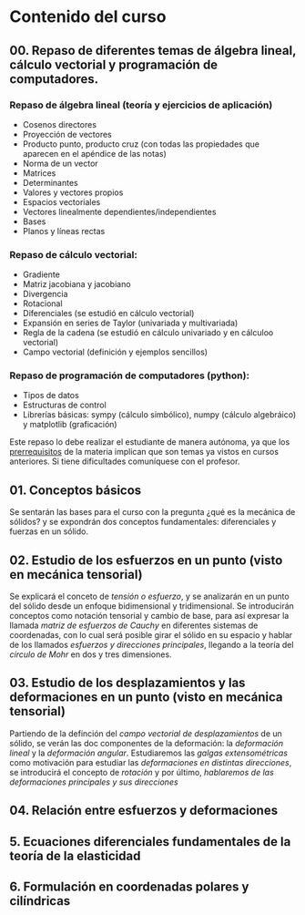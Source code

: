 # Contenido del curso


## 00. Repaso de diferentes temas de álgebra lineal, cálculo vectorial y programación de computadores.

### Repaso de álgebra lineal (teoría y ejercicios de aplicación)
- Cosenos directores
- Proyección de vectores
- Producto punto, producto cruz (con todas las propiedades que aparecen en el apéndice de las notas)
- Norma de un vector
- Matrices
- Determinantes
- Valores y vectores propios
- Espacios vectoriales
- Vectores linealmente dependientes/independientes
- Bases
- Planos y líneas rectas

### Repaso de cálculo vectorial:
- Gradiente
- Matriz jacobiana y jacobiano
- Divergencia
- Rotacional
- Diferenciales (se estudió en cálculo vectorial)
- Expansión en series de Taylor (univariada y multivariada)
- Regla de la cadena (se estudió en cálculo univariado y en cálculoo vectorial)
- Campo vectorial (definición y ejemplos sencillos)

### Repaso de programación de computadores (python):
- Tipos de datos
- Estructuras de control
- Librerías básicas: sympy (cálculo simbólico), numpy (cálculo algebráico) y matplotlib (graficación)

Este repaso lo debe realizar el estudiante de manera autónoma, ya que los [prerrequisitos]() de la materia implican que son temas ya vistos en cursos anteriores. Si tiene dificultades comuníquese con el profesor.


## 01. Conceptos básicos

Se sentarán las bases para el curso con la pregunta ¿qué es la mecánica de sólidos? y se expondrán dos conceptos fundamentales: diferenciales y fuerzas en un sólido. 


## 02. Estudio de los esfuerzos en un punto (visto en mecánica tensorial)

Se explicará el conceto de *tensión o esfuerzo*, y se analizarán en un punto del sólido desde un enfoque bidimensional y tridimensional. Se introducirán conceptos como notación tensorial y cambio de base, para así expresar la llamada *matriz de esfuerzos de Cauchy* en diferentes sistemas de coordenadas, con lo cual será posible girar el sólido en su espacio y hablar de los llamados *esfuerzos y direcciones principales*, llegando a la teoría del *círculo de Mohr* en dos y tres dimensiones.  


## 03. Estudio de los desplazamientos y las deformaciones en un punto (visto en mecánica tensorial)

Partiendo de la definción del *campo vectorial de desplazamientos* de un sólido, se verán las doc componentes de la deformación: la *deformación lineal* y la *deformación angular*. Estudiaremos las *galgas extensométricas* como motivación para estudiar las *deformaciones en distintas direcciones*, se introducirá el concepto de *rotación* y por último, *hablaremos de las deformaciones principales y sus direcciones* 


## 04. Relación entre esfuerzos y deformaciones




## 5. Ecuaciones diferenciales fundamentales de la teoría de la elasticidad


## 6. Formulación en coordenadas polares y cilíndricas



